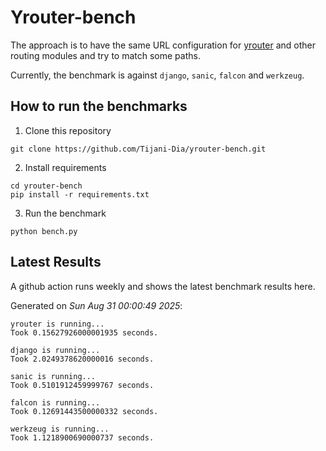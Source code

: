 # Yrouter-bench

The approach is to have the same URL configuration for [yrouter](https://github.com/Tijani-Dia/yrouter) and other routing modules and try to match some paths.

Currently, the benchmark is against `django`, `sanic`, `falcon` and `werkzeug`.

## How to run the benchmarks

1. Clone this repository

```shell
git clone https://github.com/Tijani-Dia/yrouter-bench.git
```

2. Install requirements

```shell
cd yrouter-bench
pip install -r requirements.txt
```

3. Run the benchmark

```shell
python bench.py
```

## Latest Results

A github action runs weekly and shows the latest benchmark results here.

Generated on *Sun Aug 31 00:00:49 2025*:

```shell
yrouter is running...
Took 0.15627926000001935 seconds.

django is running...
Took 2.0249378620000016 seconds.

sanic is running...
Took 0.5101912459999767 seconds.

falcon is running...
Took 0.12691443500000332 seconds.

werkzeug is running...
Took 1.1218900690000737 seconds.

```